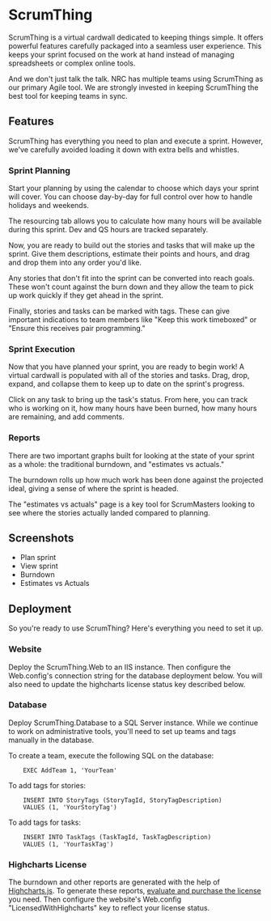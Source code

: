 # ScrumThing
ScrumThing is a virtual cardwall dedicated to keeping things simple.  It offers powerful features carefully packaged into a seamless user experience.  This keeps your sprint focused on the work at hand instead of managing spreadsheets or complex online tools.

And we don't just talk the talk.  NRC has multiple teams using ScrumThing as our primary Agile tool.  We are strongly invested in keeping ScrumThing the best tool for keeping teams in sync.

## Features
ScrumThing has everything you need to plan and execute a sprint.  However, we've carefully avoided loading it down with extra bells and whistles.

### Sprint Planning
Start your planning by using the calendar to choose which days your sprint will cover.  You can choose day-by-day for full control over how to handle holidays and weekends.

The resourcing tab allows you to calculate how many hours will be available during this sprint.  Dev and QS hours are tracked separately.

Now, you are ready to build out the stories and tasks that will make up the sprint.  Give them descriptions, estimate their points and hours, and drag and drop them into any order you'd like.

Any stories that don't fit into the sprint can be converted into reach goals.  These won't count against the burn down and they allow the team to pick up work quickly if they get ahead in the sprint.

Finally, stories and tasks can be marked with tags.  These can give important indications to team members like "Keep this work timeboxed" or "Ensure this receives pair programming."
 
### Sprint Execution
Now that you have planned your sprint, you are ready to begin work!  A virtual cardwall is populated with all of the stories and tasks.  Drag, drop, expand, and collapse them to keep up to date on the sprint's progress.

Click on any task to bring up the task's status.  From here, you can track who is working on it, how many hours have been burned, how many hours are remaining, and add comments.

### Reports
There are two important graphs built for looking at the state of your sprint as a whole: the traditional burndown, and "estimates vs actuals."

The burndown rolls up how much work has been done against the projected ideal, giving a sense of where the sprint is headed.

The "estimates vs actuals" page is a key tool for ScrumMasters looking to see where the stories actually landed compared to planning.

## Screenshots
- Plan sprint
- View sprint
- Burndown
- Estimates vs Actuals

## Deployment
So you're ready to use ScrumThing?  Here's everything you need to set it up.

### Website
Deploy the ScrumThing.Web to an IIS instance.  Then configure the Web.config's connection string for the database deployment below.  You will also need to update the highcharts license status key described below.

### Database
Deploy ScrumThing.Database to a SQL Server instance.  While we continue to work on administrative tools, you'll need to set up teams and tags manually in the database.

To create a team, execute the following SQL on the database:
```
    EXEC AddTeam 1, 'YourTeam'
```

To add tags for stories:
```
    INSERT INTO StoryTags (StoryTagId, StoryTagDescription)
    VALUES (1, 'YourStoryTag')
```

To add tags for tasks:
```
    INSERT INTO TaskTags (TaskTagId, TaskTagDescription)
    VALUES (1, 'YourTaskTag')
```

### Highcharts License
The burndown and other reports are generated with the help of [Highcharts.js](http://www.highcharts.com/).  To generate these reports, [evaluate and purchase the license](https://shop.highsoft.com/highcharts.html) you need.  Then configure the website's Web.config "LicensedWithHighcharts" key to reflect your license status.

